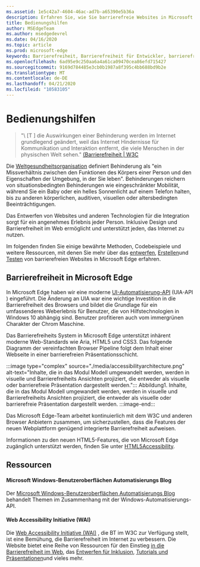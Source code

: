 ```yaml
---
ms.assetid: 1e5c42a7-4604-46ac-ad7b-a65390e5b36a
description: Erfahren Sie, wie Sie barrierefreie Websites in Microsoft Edge erstellen, entwerfen und testen können.
title: Bedienungshilfen
author: MSEdgeTeam
ms.author: msedgedevrel
ms.date: 04/16/2020
ms.topic: article
ms.prod: microsoft-edge
keywords: Barrierefreiheit, Barrierefreiheit für Entwickler, barrierefreie Websites, Edge, Web-Entwicklung, Aria, Developer, UIA, UI-Automatisierung
ms.openlocfilehash: 6ad95e9c250aa6a4a61ca09470cea86efd715427
ms.sourcegitcommit: 9169d784485e3cb0b1987a8f395c4bb688bd9b2e
ms.translationtype: MT
ms.contentlocale: de-DE
ms.lasthandoff: 04/21/2020
ms.locfileid: "10583105"
---
```

# Bedienungshilfen  

> "\ [T \] die Auswirkungen einer Behinderung werden im Internet grundlegend geändert, weil das Internet Hindernisse für Kommunikation und Interaktion entfernt, die viele Menschen in der physischen Welt sehen." [(Barrierefreiheit | W3C][W3CAccessibility]  

Die [Weltgesundheitsorganisation][WHODisabilities] definiert Behinderung als "ein Missverhältnis zwischen den Funktionen des Körpers einer Person und den Eigenschaften der Umgebung, in der Sie leben".  Behinderungen reichern von situationsbedingten Behinderungen wie eingeschränkter Mobilität, während Sie ein Baby oder ein helles Sonnenlicht auf einem Telefon halten, bis zu anderen körperlichen, auditiven, visuellen oder altersbedingten Beeinträchtigungen.  

Das Entwerfen von Websites und anderen Technologien für die Integration sorgt für ein angenehmes Erlebnis jeder Person.  Inklusive Design und Barrierefreiheit im Web ermöglicht und unterstützt jeden, das Internet zu nutzen.  

Im folgenden finden Sie einige bewährte Methoden, Codebeispiele und weitere Ressourcen, mit denen Sie mehr über das [entwerfen][AccessibilityDesign], [Erstellen][AccessibilityBuild]und [Testen][AccessibilityTest] von barrierefreien Websites in Microsoft Edge erfahren.  

## Barrierefreiheit in Microsoft Edge  

In Microsoft Edge haben wir eine moderne [UI-Automatisierung-API][WindowsWin32AutoEntryui] (UIA-API \) eingeführt.  Die Änderung an UIA war eine wichtige Investition in die Barrierefreiheit des Browsers und bildet die Grundlage für ein umfassenderes Weberlebnis für Benutzer, die von Hilfstechnologien in Windows 10 abhängig sind.  Benutzer profitieren auch vom immergrünen Charakter der Chrom Maschine.  

Das Barrierefreiheits System in Microsoft Edge unterstützt inhärent moderne Web-Standards wie Aria, HTML5 und CSS3.  Das folgende Diagramm der vereinfachten Browser Pipeline folgt dem Inhalt einer Webseite in einer barrierefreien Präsentationsschicht.  

:::image type="complex" source="./media/accessibilityarchitecture.png" alt-text="Inhalte, die in das Modul Modell umgewandelt werden, werden in visuelle und Barrierefreiheits Ansichten projiziert, die entweder als visuelle oder barrierefreie Präsentation dargestellt werden.":::
   Abbildung1.  Inhalte, die in das Modul Modell umgewandelt werden, werden in visuelle und Barrierefreiheits Ansichten projiziert, die entweder als visuelle oder barrierefreie Präsentation dargestellt werden.
:::image-end:::

<!--![Figure 1.  Content transformed to the engine model is projected into visual and accessibility views that are presented either as visual or accessible presentation][ImageAccessibilityArchitecture]  -->  

Das Microsoft Edge-Team arbeitet kontinuierlich mit dem W3C und anderen Browser Anbietern zusammen, um sicherzustellen, dass die Features der neuen Webplattform genügend integrierte Barrierefreiheit aufweisen.  

Informationen zu den neuen HTML5-Features, die von Microsoft Edge zugänglich unterstützt werden, finden Sie unter [HTML5Accessibility][HTML5Accessibility].  

## Ressourcen  

#### Microsoft Windows-Benutzeroberflächen Automatisierungs Blog  

Der [Microsoft Windows-Benutzeroberflächen Automatisierungs Blog][ArchiveBlogsWinuiautomation] behandelt Themen im Zusammenhang mit der Windows-Automatisierungs-API.  

#### Web Accessibility Initiative (WAI)  

Die [Web Accessibility Initiative (WAI)][W3CWaiHome] , die BT im W3C zur Verfügung stellt, ist eine Bemühung, die Barrierefreiheit im Internet zu verbessern.  Die Website bietet eine Reihe von Ressourcen für den Einstieg [in die Barrierefreiheit im Web][W3CWaiGettingstartedOverview], das [Entwerfen für Inklusion][W3CWaiFundamentals], [Tutorials und Präsentationen][W3CWaiTeachAdvocate]und vieles mehr.  


<!-- image links -->  

<!--[ImageAccessibilityArchitecture]: ./media/accessibilityarchitecture.png "Figure 1: Content transformed to the engine model is projected into visual and accessibility views that are presented either as visual or accessible presentation"  -->  

<!-- links -->  

[AccessibilityBuild]: ./accessibility/build.md "Erstellen von barrierefreien Websites"  
[AccessibilityDesign]: ./accessibility/design.md "Entwerfen barrierefreier Websites"  
[AccessibilityTest]: ./accessibility/test.md "Barrierefreiheits Tests"  

[WindowsWin32AutoEntryui]: /windows/win32/winauto/entry-uiauto-win32 "Benutzeroberflächenautomatisierungs"  

[ArchiveBlogsWinuiautomation]: /archive/blogs/winuiautomation/ "Microsoft Windows-Benutzeroberflächen Automatisierungs Blog"  

[HTML5Accessibility]: https://html5accessibility.com "Barrierefreiheit in HTML5"  

[W3CAccessibility]: https://w3.org/standards/webdesign/accessibility "Barrierefreiheit | W3C"  
[W3CWaiFundamentals]: https://w3.org/wai/fundamentals/accessibility-intro "Einführung in Barrierefreiheit im Web | Web Accessibility Initiative (WAI) | W3C"  
[W3CWaiGettingstartedOverview]: https://w3.org/wai/gettingstarted/Overview "Erste Schritte: Erstellen einer Website für Barrierefreiheit | Web Accessibility Initiative (WAI) | W3C"  
[W3CWaiHome]: https://w3.org/wai "Web Accessibility Initiative (WAI) | W3C"  
[W3CWaiTeachAdvocate]: https://w3.org/wai/teach-advocate "Übersicht über unterrichten und Fürsprecher | Web Accessibility Initiative (WAI) | W3C"  

[WHODisabilities]: https://who.int/topics/disabilities "Behinderungen | Wer"  

